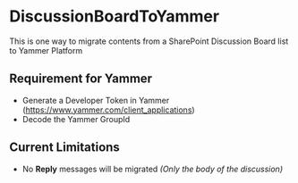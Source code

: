 # DiscussionBoardToYammer

This is one way to migrate contents from a SharePoint Discussion Board list to Yammer Platform

## Requirement for Yammer

- Generate a Developer Token in Yammer (https://www.yammer.com/client_applications)
- Decode the Yammer GroupId

## Current Limitations
- No **Reply** messages will be migrated *(Only the body of the discussion)*
